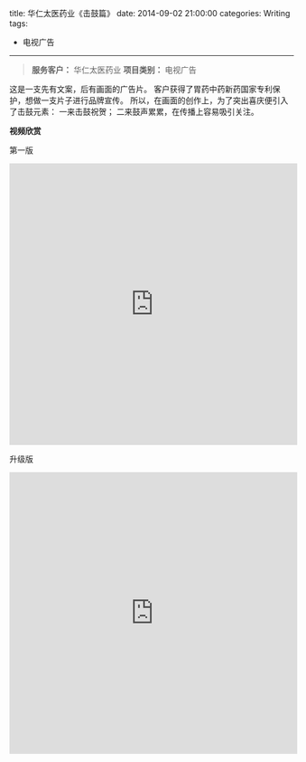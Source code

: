 title: 华仁太医药业《击鼓篇》
date: 2014-09-02 21:00:00
categories: Writing
tags:
 - 电视广告
---


> __服务客户：__ 华仁太医药业
> __项目类别：__ 电视广告

这是一支先有文案，后有画面的广告片。
客户获得了胃药中药新药国家专利保护，想做一支片子进行品牌宣传。
所以，在画面的创作上，为了突出喜庆便引入了击鼓元素：
一来击鼓祝贺；
二来鼓声累累，在传播上容易吸引关注。


__视频欣赏__

第一版

<iframe height=498 width=510 src="http://player.youku.com/embed/XMjYwMDg3MDY0" frameborder=0 allowfullscreen></iframe>

升级版

<iframe height=498 width=510 src="http://player.youku.com/embed/XMTYxNTY1Njc0OA==" frameborder=0 allowfullscreen></iframe>
